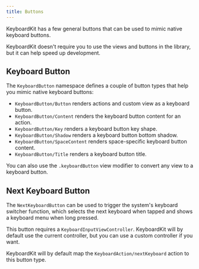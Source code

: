 ```yaml
---
title: Buttons
---
```


KeyboardKit has a few general buttons that can be used to mimic native keyboard buttons.

KeyboardKit doesn't require you to use the views and buttons in the library, but it can help speed up development.



## Keyboard Button

The ``KeyboardButton`` namespace defines a couple of button types that help you mimic native keyboard buttons:

- ``KeyboardButton/Button`` renders actions and custom view as a keyboard button.
- ``KeyboardButton/Content`` renders the keyboard button content for an action.
- ``KeyboardButton/Key`` renders a keyboard button key shape.
- ``KeyboardButton/Shadow`` renders a keyboard button bottom shadow.
- ``KeyboardButton/SpaceContent`` renders space-specific keyboard button content.
- ``KeyboardButton/Title`` renders a keyboard button title.

You can also use the `.keyboardButton` view modifier to convert any view to a keyboard button.



## Next Keyboard Button

The ``NextKeyboardButton`` can be used to trigger the system's keyboard switcher function, which selects the next keyboard when tapped and shows a keyboard menu when long pressed. 

This button requires a ``KeyboardInputViewController``. KeyboardKit will by default use the current controller, but you can use a custom controller if you want.  

KeyboardKit will by default map the ``KeyboardAction/nextKeyboard`` action to this button type.
